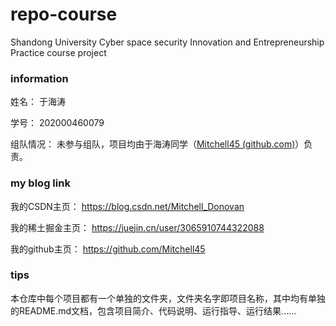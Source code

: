 # repo-course

Shandong University Cyber space security Innovation and Entrepreneurship Practice course project

### information

姓名： 于海涛

学号： 202000460079

组队情况： 未参与组队，项目均由于海涛同学（[Mitchell45 (github.com)](https://github.com/Mitchell45)）负责。

### my blog link

我的CSDN主页： https://blog.csdn.net/Mitchell_Donovan

我的稀土掘金主页： https://juejin.cn/user/3065910744322088

我的github主页： https://github.com/Mitchell45

### tips

本仓库中每个项目都有一个单独的文件夹，文件夹名字即项目名称，其中均有单独的README.md文档，包含项目简介、代码说明、运行指导、运行结果......
